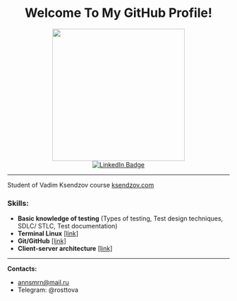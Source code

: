 <h1><div id="header" align="center">
Welcome To My GitHub Profile! </div>
 </h1>

<div id="header" align="center">
  <img src="https://media.giphy.com/media/L1R1tvI9svkIWwpVYr/giphy.gif" width="300"/>
</div>
<div id="badges">
  <div id="header" align="center">
<div id="badges">
  <a href="https://www.linkedin.com/in/%D0%B0%D0%BD%D0%BD%D0%B0-%D1%81%D0%BC%D0%B8%D1%80%D0%BD%D0%BE%D0%B2%D0%B0-b8597723a/">
    <img src="https://img.shields.io/badge/LinkedIn-blue?style=for-the-badge&logo=linkedin&logoColor=white" alt="LinkedIn Badge"/>
  </a></div></div>
 
 


______

Student of Vadim Ksendzov course [ksendzov.com](ksendzov.com)
 

### Skills:

+ <b> Basic knowledge of testing</b> (Types of testing, Test design techniques, SDLC/ STLC, Test documentation)
+ <b>Terminal Linux</b> [[link]](https://github.com/rosttova/hw-linux)
+ <b>Git/GitHub</b> [[link]](https://github.com/rosttova/hw_git)
+ <b>Client-server architecture</b> [[link]](https://github.com/rosttova/Information/blob/main/клиент-серверная%20архитектура)

_____

<b>Contacts: </b>
  - annsmrn@mail.ru
  - Telegram: @rosttova



